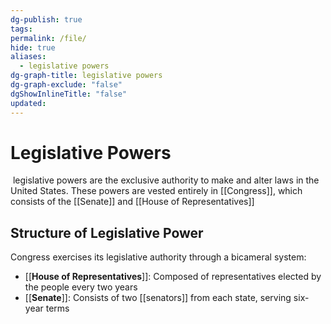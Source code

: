 ```yaml
---
dg-publish: true
tags: 
permalink: /file/
hide: true
aliases:
  - legislative powers
dg-graph-title: legislative powers
dg-graph-exclude: "false"
dgShowInlineTitle: "false"
updated:
---
```

# Legislative Powers
 legislative powers are the exclusive authority to make and alter laws in the United States. These powers are vested entirely in [[Congress]], which consists of the [[Senate]] and [[House of Representatives]]
## Structure of Legislative Power
Congress exercises its legislative authority through a bicameral system:

- [[**House of Representatives**]]: Composed of representatives elected by the people every two years 
- [[**Senate**]]: Consists of two [[senators]] from each state, serving six-year terms